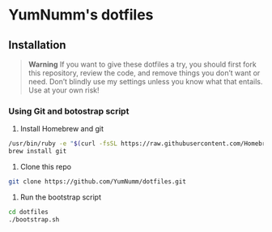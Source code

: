 # YumNumm's dotfiles

## Installation

> **Warning**
> If you want to give these dotfiles a try, you should first fork this repository, review the code, and remove things you don’t want or need. Don’t blindly use my settings unless you know what that entails. Use at your own risk!

### Using Git and botostrap script

1. Install Homebrew and git

```bash
/usr/bin/ruby -e "$(curl -fsSL https://raw.githubusercontent.com/Homebrew/install/master/install)"
brew install git
```

1. Clone this repo

```bash
git clone https://github.com/YumNumm/dotfiles.git
```

1. Run the bootstrap script

```bash
cd dotfiles
./bootstrap.sh
```
